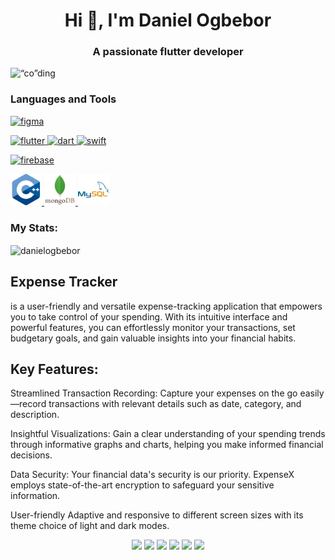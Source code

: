 <h1 align="center">Hi 👋, I'm Daniel Ogbebor</h1>
<h3 align="center">A passionate flutter developer</h3>
<img src="https://cdn.dribbble.com/users/1292677/screenshots/6139167/media/fcf7fd0c619bb87706533079240915f3.gif" alt=“co”ding image>






<h3 align="left">Languages and Tools </h3> 
<a href="https://www.figma.com/" target="_blank" rel="noreferrer"> <img src="https://www.vectorlogo.zone/logos/figma/figma-icon.svg" alt="figma" width="50" height="50"/> </a>






<a href="https://flutter.dev" target="_blank" rel="noreferrer"> <img src="https://www.vectorlogo.zone/logos/flutterio/flutterio-icon.svg" alt="flutter" width="50" height="50"/> </a>
<a href="https://dart.dev" target="_blank" rel="noreferrer"> <img src="https://www.vectorlogo.zone/logos/dartlang/dartlang-icon.svg" alt="dart" width="50" height="50"/> </a>
<a href="https://developer.apple.com/swift/" target="_blank" rel="noreferrer">
  <img src="https://www.vectorlogo.zone/logos/swift/swift-icon.svg" alt="swift" width="50" height="50"/>
</a>

<a href="https://firebase.google.com/" target="_blank" rel="noreferrer"> <img src="https://www.vectorlogo.zone/logos/firebase/firebase-icon.svg" alt="firebase" width="50" height="50"/> </a> 
 


<a href="https://www.w3schools.com/cpp/" target="_blank" rel="noreferrer"> <img src="https://raw.githubusercontent.com/devicons/devicon/master/icons/cplusplus/cplusplus-original.svg" alt="cplusplus" width="50" height="50"/> </a><a href="https://www.mongodb.com/" target="_blank" rel="noreferrer"> <img src="https://raw.githubusercontent.com/devicons/devicon/master/icons/mongodb/mongodb-original-wordmark.svg" alt="mongodb" width="50" height="50"/> </a><a href="https://www.mysql.com/" target="_blank" rel="noreferrer"> <img src="https://raw.githubusercontent.com/devicons/devicon/master/icons/mysql/mysql-original-wordmark.svg" alt="mysql" width="50" height="50"/> </a> 


</p>
<h3 align="left">My Stats:</h3>
<p><img align="center" src="https://github-readme-streak-stats.herokuapp.com/?user=danielogbebor&" alt="danielogbebor" /></p>



<!DOCTYPE html>
<html>






## Expense Tracker

is a user-friendly and versatile expense-tracking application that empowers you to take control of your spending. With its intuitive interface and powerful features, you can effortlessly monitor your transactions, set budgetary goals, and gain valuable insights into your financial habits.

## Key Features:

Streamlined Transaction Recording: Capture your expenses on the go easily—record transactions with relevant details such as date, category, and description.

Insightful Visualizations: Gain a clear understanding of your spending trends through informative graphs and charts, helping you make informed financial decisions.

Data Security: Your financial data's security is our priority. ExpenseX employs state-of-the-art encryption to safeguard your sensitive information.

User-friendly Adaptive and responsive to different screen sizes with its theme choice of light and dark modes.

<p align="center">
  <img src="https://github.com/Danielogbebor/DanielOgbebor/assets/99035672/2ad77092-83b8-42bf-a0d1-11a7ed3668f1" width="200" />
  <img src="https://github.com/Danielogbebor/DanielOgbebor/assets/99035672/4e602e4a-04d9-4ad6-84f9-8394ba897bbc" width="200" /> 
  <img src="https://github.com/Danielogbebor/DanielOgbebor/assets/99035672/20f4d87e-230c-486c-ac93-bb06c0b9df66" width="200"/>
  <img src="https://github.com/Danielogbebor/DanielOgbebor/assets/99035672/94ef86b6-e5b6-448a-9246-a1607edf2811" width="200" /> 
  <img src="https://github.com/Danielogbebor/DanielOgbebor/assets/99035672/2e10e9f2-9646-4838-ae2e-20ea2c7cf628" width="200" /> 
   <img src="https://github.com/Danielogbebor/DanielOgbebor/assets/99035672/fdef8976-04a9-4a49-a6de-70c86f963256" width="600" /> 
</p>
    
</body>
</html>
    
    
</body>
</html>

